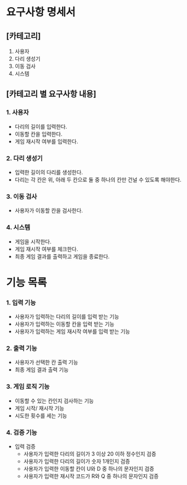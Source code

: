 # 요구사항 명세서
## [카테고리]
1. 사용자
2. 다리 생성기
3. 이동 검사
4. 시스템

## [카테고리 별 요구사항 내용]
### 1. 사용자
- 다리의 길이를 입력한다.
- 이동할 칸을 입력한다.
- 게임 재시작 여부를 입력한다.


### 2. 다리 생성기
- 입력한 길이의 다리를 생성한다.
- 다리는 각 칸은 위, 아래 두 칸으로 둘 중 하나의 칸만 건널 수 있도록 해야한다.


### 3. 이동 검사
- 사용자가 이동할 칸을 검사한다.


### 4. 시스템
- 게임을 시작한다.
- 게임 재시작 여부를 체크한다.
- 최종 게임 결과를 출력하고 게임을 종료한다.


# 기능 목록
### 1. 입력 기능
- 사용자가 입력하는 다리의 길이를 입력 받는 기능
- 사용자가 입력하는 이동할 칸을 입력 받는 기능
- 사용자가 입력하는 게임 재시작 여부를 입력 받는 기능


### 2. 출력 기능
- 사용자가 선택한 칸 출력 기능
- 최종 게임 결과 출력 기능


### 3. 게임 로직 기능
- 이동할 수 있는 칸인지 검사하는 기능
- 게임 시작/ 재시작 기능
- 시도한 횟수를 세는 기능


### 4. 검증 기능
- 입력 검증
    - 사용자가 입력한 다리의 길이가 3 이상 20 이하 정수인지 검증
    - 사용자가 입력한 다리의 길이가 숫자 1개인지 검증
    - 사용자가 입력한 이동할 칸이 U와 D 중 하나의 문자인지 검증
    - 사용자가 입력한 재시작 코드가 R와 Q 중 하나의 문자인지 검증